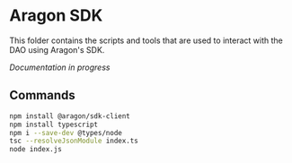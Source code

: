 # Aragon SDK

This folder contains the scripts and tools that are used to interact with the DAO using Aragon's SDK.

*Documentation in progress*

## Commands

```bash
npm install @aragon/sdk-client
npm install typescript
npm i --save-dev @types/node 
tsc --resolveJsonModule index.ts
node index.js
```